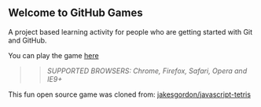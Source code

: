## Welcome to GitHub Games

A project based learning activity for people who are getting started with Git and GitHub.

You can play the game [here](https://Bryan-Hoang.github.io/github-games/)

>> _*SUPPORTED BROWSERS*: Chrome, Firefox, Safari, Opera and IE9+_

This fun open source game was cloned from: [jakesgordon/javascript-tetris](https://github.com/jakesgordon/javascript-tetris)
